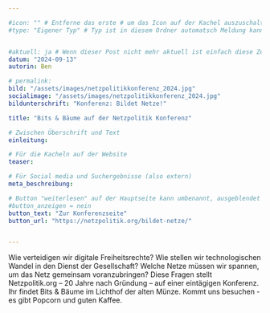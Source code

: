 ```yaml
---

#icon: "" # Entferne das erste # um das Icon auf der Kachel auszuschalten
#type: "Eigener Typ" # Typ ist in diesem Ordner automatsch Meldung kann aber hier überschrieben werden z.B. mit "Veröffentlichung" - der Typ erscheint in der Kachel über der Überschrift


#aktuell: ja # Wenn dieser Post nicht mehr aktuell ist einfach diese Zeile mit # am Anfang der Zeile auskommentieren
datum: "2024-09-13"
autorin: Ben

# permalink:
bild: "/assets/images/netzpolitikkonferenz_2024.jpg"
socialimage: "/assets/images/netzpolitikkonferenz_2024.jpg"
bildunterschrift: "Konferenz: Bildet Netze!"

title: "Bits & Bäume auf der Netzpolitik Konferenz"

# Zwischen Überschrift und Text
einleitung: 

# Für die Kacheln auf der Website
teaser: 

# Für Social media und Suchergebnisse (also extern)
meta_beschreibung: 

# Button "weiterlesen" auf der Hauptseite kann umbenannt, ausgeblendet und zu anderer z.B. Externer URL zeigen
#button_anzeigen = nein 
button_text: "Zur Konferenzseite"
button_url: "https://netzpolitik.org/bildet-netze/"


---
```

Wie verteidigen wir digitale Freiheitsrechte? Wie stellen wir technologischen Wandel in den Dienst der Gesellschaft? Welche Netze müssen wir spannen, um das Netz gemeinsam voranzubringen? Diese Fragen stellt Netzpolitik.org – 20 Jahre nach Gründung – auf einer eintägigen Konferenz.
Ihr findet Bits & Bäume im Lichthof der alten Münze. Kommt uns besuchen - es gibt Popcorn und guten Kaffee.
